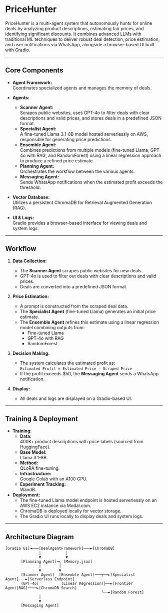 # PriceHunter

PriceHunter is a multi-agent system that autonomously hunts for online deals by analyzing product descriptions, estimating fair prices, and identifying significant discounts. It combines advanced LLMs with traditional ML techniques to deliver robust deal detection, price estimation, and user notifications via WhatsApp, alongside a browser-based UI built with Gradio.

---

## Core Components

- **Agent Framework:**  
  Coordinates specialized agents and manages the memory of deals.

- **Agents:**

  - **Scanner Agent:**  
    Scrapes public websites, uses GPT-4o to filter deals with clear descriptions and valid prices, and stores deals in a predefined JSON format.
  - **Specialist Agent:**  
    A fine-tuned Llama 3.1-8B model hosted serverlessly on AWS, responsible for generating price predictions.
  - **Ensemble Agent:**  
    Combines predictions from multiple models (fine-tuned Llama, GPT-4o with RAG, and RandomForest) using a linear regression approach to produce a refined price estimate.
  - **Planning Agent:**  
    Orchestrates the workflow between the various agents.
  - **Messaging Agent:**  
    Sends WhatsApp notifications when the estimated profit exceeds the threshold.

- **Vector Database:**  
  Utilizes a persistent ChromaDB for Retrieval Augmented Generation (RAG).

- **UI & Logs:**  
  Gradio provides a browser-based interface for viewing deals and system logs.

---

## Workflow

1. **Data Collection:**

   - The **Scanner Agent** scrapes public websites for new deals.
   - GPT-4o is used to filter out deals with clear descriptions and valid prices.
   - Deals are converted into a predefined JSON format.

2. **Price Estimation:**

   - A prompt is constructed from the scraped deal data.
   - The **Specialist Agent** (fine-tuned Llama) generates an initial price estimate.
   - The **Ensemble Agent** refines this estimate using a linear regression model combining outputs from:
     - Fine-tuned Llama
     - GPT-4o with RAG
     - RandomForest

3. **Decision Making:**

   - The system calculates the estimated profit as:  
     `Estimated Profit = Estimated Price - Scraped Price`
   - If the profit exceeds $50, the **Messaging Agent** sends a WhatsApp notification.

4. **Display:**
   - All deals and logs are displayed on a Gradio-based UI.

---

## Training & Deployment

- **Training:**
  - **Data:**  
    400K+ product descriptions with price labels (sourced from HuggingFace).
  - **Base Model:**  
    Llama 3.1-8B.
  - **Method:**  
    QLoRA fine-tuning.
  - **Infrastructure:**  
    Google Colab with an A100 GPU.
  - **Experiment Tracking:**  
    WandB.
- **Deployment:**
  - The fine-tuned Llama model endpoint is hosted serverlessly on an AWS EC2 instance via Modal.com.
  - ChromaDB is deployed locally for vector storage.
  - The Gradio UI runs locally to display deals and system logs.

---

## Architecture Diagram

```
[Gradio UI]◄───[DealAgentFramework]───►[ChromaDB]
               │           │
               ▼           ▼
       [Planning Agent]─┐ [Memory.json]
               │        │
               ▼        ▼
       [Scanner Agent]  [Ensemble Agent]───┬──►[Specialist Agent]───►[Serverless Endpoint]
       (GPT-4o)          (Linear Regression)├──►[Frontier Agent|RAG]────►[ChromaDB Search]
                                           └──►[Random Forest]
               │
               ▼
       [Messaging Agent]
```
